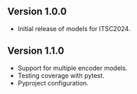 
## Version 1.0.0
- Initial release of models for ITSC2024.

## Version 1.1.0
- Support for multiple encoder models.
- Testing coverage with pytest.
- Pyproject configuration.